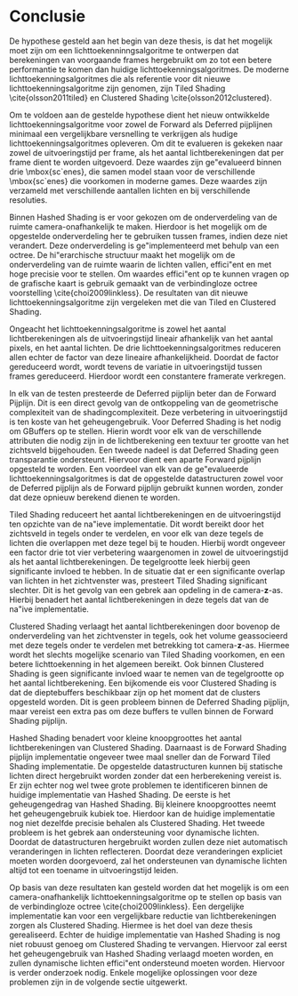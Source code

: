 # Conclusie

De hypothese gesteld aan het begin van deze thesis, is dat het mogelijk moet
zijn om een lichttoekenninngsalgoritme te ontwerpen dat berekeningen van 
voorgaande frames hergebruikt om zo tot een betere performantie te komen dan
huidige lichttoekenningsalgoritmes. De moderne lichttoekenningsalgoritmes die
als referentie voor dit nieuwe lichttoekenningsalgoritme zijn genomen, zijn
Tiled Shading \cite{olsson2011tiled} en Clustered Shading \cite{olsson2012clustered}. 

Om te voldoen aan de gestelde hypothese dient het nieuw ontwikkelde 
lichttoekenningsalgoritme voor zowel de Forward als Deferred pijplijnen
minimaal een vergelijkbare versnelling te verkrijgen als hudige lichttoekenningsalgoritmes 
opleveren. Om dit te evalueren is gekeken naar zowel de uitvoeringstijd per
frame, als het aantal lichtberekeningen dat per frame dient te worden 
uitgevoerd. Deze waardes zijn ge\"evalueerd binnen drie \mbox{sc\`enes}, die samen
model staan voor de verschillende \mbox{sc\`enes} die voorkomen in moderne 
games. Deze waardes zijn verzameld met verschillende aantallen lichten en
bij verschillende resoluties.

Binnen Hashed Shading is er voor gekozen om de onderverdeling van de ruimte camera-onafhankelijk te 
maken. Hierdoor is het mogelijk om de opgestelde onderverdeling her te 
gebruiken tussen frames, indien deze niet verandert. Deze onderverdeling 
is ge\"implementeerd met behulp van een octree. De hi\"erarchische structuur
maakt het mogelijk om de onderverdeling van de ruimte waarin de lichten vallen,
effici\"ent en met hoge precisie voor te stellen. Om waardes effici\"ent op te 
kunnen vragen op de grafische kaart is gebruik gemaakt van de verbindingloze 
octree voorstelling \cite{choi2009linkless}. De resultaten van dit nieuwe 
lichttoekenningsalgoritme zijn vergeleken met die van Tiled en Clustered Shading.

Ongeacht het lichttoekenningsalgoritme is zowel het aantal lichtberekeningen als
de uitvoeringstijd lineair afhankelijk van het aantal pixels, en het aantal 
lichten. De drie lichttoekenningsalgoritmes reduceren allen echter de factor van
deze lineaire afhankelijkheid. Doordat de factor gereduceerd wordt, wordt tevens
de variatie in uitvoeringstijd tussen frames gereduceerd. Hierdoor wordt een
constantere framerate verkregen.

In elk van de testen presteerde de Deferred pijplijn beter dan de Forward 
Pijplijn. Dit is een direct gevolg van de ontkoppeling van de geometrische
complexiteit van de shadingcomplexiteit. Deze verbetering in uitvoeringstijd
is ten koste van het geheugengebruik. Voor Deferred Shading is het nodig om
GBuffers op te stellen. Hierin wordt voor elk van de verschillende attributen
die nodig zijn in de lichtberekening een textuur ter grootte van het zichtsveld
bijgehouden. Een tweede nadeel is dat Deferred Shading geen transparantie 
ondersteunt. Hiervoor dient een aparte Forward pijplijn opgesteld te worden. 
Een voordeel van elk van de ge\"evalueerde lichttoekenningsalgoritmes is dat de 
opgestelde datastructuren zowel voor de Deferred pijplijn als de Forward pijplijn gebruikt
kunnen worden, zonder dat deze opnieuw berekend dienen te worden.

Tiled Shading reduceert het aantal lichtberekeningen en de uitvoeringstijd ten
opzichte van de na\"ieve implementatie. Dit wordt bereikt door het zichtsveld in 
tegels onder te verdelen, en voor elk van deze tegels de lichten die overlappen 
met deze tegel bij te houden. Hierbij wordt ongeveer een factor drie tot vier
verbetering waargenomen in zowel de uitvoeringstijd als het aantal lichtberekeningen.
De tegelgrootte leek hierbij geen significante invloed te hebben.
In de situatie dat er een significante overlap van lichten in het zichtvenster was, 
presteert Tiled Shading significant slechter. Dit is het gevolg van een gebrek aan
opdeling in de camera-$\mathbf{z}$-as. Hierbij benadert het aantal lichtberekeningen
in deze tegels dat van de na\"ive implementatie.

Clustered Shading verlaagt het aantal lichtberekeningen door bovenop de onderverdeling
van het zichtvenster in tegels, ook het volume geassocieerd met deze tegels onder te verdelen
met betrekking tot camera-$\mathbf{z}$-as. Hiermee wordt het slechts mogelijke scenario van Tiled Shading
voorkomen, en een betere lichttoekenning in het algemeen bereikt. Ook binnen Clustered
Shading is geen significante invloed waar te nemen van de tegelgrootte op het aantal
lichtberekening.
Een bijkomende eis voor Clustered Shading is dat de dieptebuffers beschikbaar zijn op
het moment dat de clusters opgesteld worden. Dit is geen probleem binnen de Deferred
Shading pijplijn, maar vereist een extra pas om deze buffers te vullen binnen de 
Forward Shading pijplijn.

Hashed Shading benadert voor kleine knoopgroottes het aantal lichtberekeningen van 
Clustered Shading. Daarnaast is de Forward Shading pijplijn implementatie ongeveer
twee maal sneller dan de Forward Tiled Shading implementatie. De opgestelde 
datastructuren kunnen bij statische lichten direct hergebruikt worden zonder dat 
een herberekening vereist is. Er zijn echter nog wel twee grote problemen te
identificeren binnen de huidige implementatie van Hashed Shading. De eerste is 
het geheugengedrag van Hashed Shading. Bij kleinere knoopgroottes neemt het 
geheugengebruik kubiek toe. Hierdoor kan de huidige implementatie nog niet 
dezelfde precisie behalen als Clustered Shading. Het tweede probleem is het gebrek
aan ondersteuning voor dynamische lichten. Doordat de datastructuren hergebruikt 
worden zullen deze niet automatisch veranderingen in lichten reflecteren. Doordat
deze veranderingen expliciet moeten worden doorgevoerd, zal het ondersteunen van
dynamische lichten altijd tot een toename in uitvoeringstijd leiden.

Op basis van deze resultaten kan gesteld worden dat het mogelijk is om een camera-onafhankelijk
lichttoekenningsalgoritme op te stellen op basis van de verbindingloze octree \cite{choi2009linkless}. 
Een dergelijke implementatie kan voor een vergelijkbare reductie van lichtberekeningen zorgen
als Clustered Shading. Hiermee is het doel van deze thesis gerealiseerd.
Echter de huidige implementatie van Hashed Shading is nog niet robuust genoeg om
Clustered Shading te vervangen. Hiervoor zal eerst het geheugengebruik van Hashed
Shading verlaagd moeten worden, en zullen dynamische lichten effici\"ent ondersteund
moeten worden. Hiervoor is verder onderzoek nodig. Enkele mogelijke oplossingen
voor deze problemen zijn in de volgende sectie uitgewerkt.

